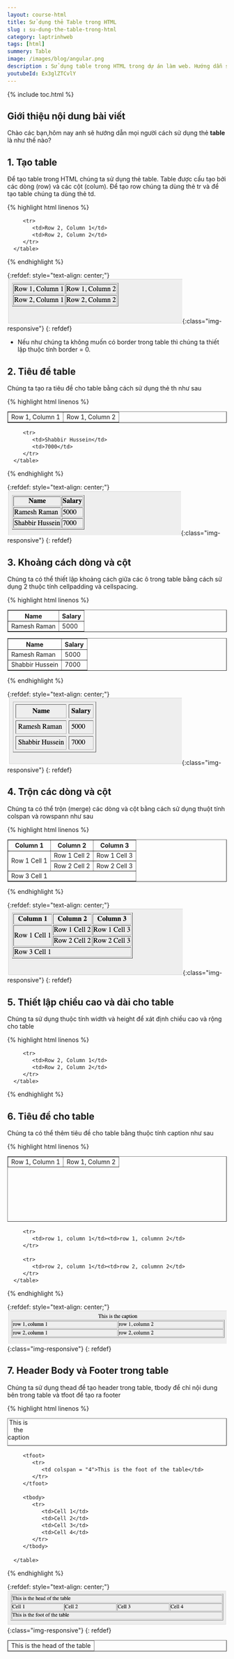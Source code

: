 ```yaml
---
layout: course-html
title: Sử dụng thẻ Table trong HTML   
slug : su-dung-the-table-trong-html
category: laptrinhweb
tags: [html]
summery: Table   
image: /images/blog/angular.png
description : Sử dụng table trong HTML trong dự án làm web. Hướng dẫn sử dụng table trong HTML vào dự án web. 
youtubeId: Ex3glZTCvlY
---
```


{% include toc.html %}

## **Giới thiệu nội dung bài viết**

Chào các bạn,hôm nay anh sẽ hướng dẫn mọi người cách sử dụng thẻ <b>table</b> là như thế nào?

## **1. Tạo table**

Để tạo table trong HTML chúng ta sử dụng thẻ table. Table được cấu tạo bởi các dòng (row) và các cột (colum). Để tạo row chúng ta dùng thẻ tr và để tạo table chúng ta dùng thẻ td.


{% highlight html linenos %}

<!DOCTYPE html>
<html>

   <head>
      <title>HTML Tables</title>
   </head>
   
   <body>
      <table border = "1">
         <tr>
            <td>Row 1, Column 1</td>
            <td>Row 1, Column 2</td>
         </tr>
         
         <tr>
            <td>Row 2, Column 1</td>
            <td>Row 2, Column 2</td>
         </tr>
      </table>
      
   </body>
</html>

{% endhighlight %} 

{:refdef: style="text-align: center;"}
![table1](/images/post/html/table1.png){:class="img-responsive"}
{: refdef}

- Nếu như chúng ta không muốn có border trong table thì chúng ta thiết lập thuộc tính border = 0.

## **2. Tiêu đề table**

Chúng ta tạo ra tiêu đề cho table bằng cách sử dụng thẻ th như sau

{% highlight html linenos %}

<!DOCTYPE html>
<html>

   <head>
      <title>HTML Table Header</title>
   </head>
   
   <body>
      <table border = "1">
         <tr>
            <th>Name</th>
            <th>Salary</th>
         </tr>
         <tr>
            <td>Ramesh Raman</td>
            <td>5000</td>
         </tr>
         
         <tr>
            <td>Shabbir Hussein</td>
            <td>7000</td>
         </tr>
      </table>
   </body>
   
</html>

{% endhighlight %} 

{:refdef: style="text-align: center;"}
![table2](/images/post/html/table2.png){:class="img-responsive"}
{: refdef}

## **3. Khoảng cách dòng và cột**

Chúng ta có thể thiết lập khoảng cách giữa các ô trong table bằng cách sử dụng 2 thuộc tính cellpadding và cellspacing.

{% highlight html linenos %}

<!DOCTYPE html>
<html>

   <head>
      <title>HTML Table Cellpadding</title>
   </head>
   
   <body>
      <table border = "1" cellpadding = "5" cellspacing = "5">
         <tr>
            <th>Name</th>
            <th>Salary</th>
         </tr>
         <tr>
            <td>Ramesh Raman</td>
            <td>5000</td>
         </tr>
         <tr>
            <td>Shabbir Hussein</td>
            <td>7000</td>
         </tr>
      </table>
   </body>
   
</html>

{% endhighlight %} 

{:refdef: style="text-align: center;"}
![table3](/images/post/html/table3.png){:class="img-responsive"}
{: refdef}

## **4. Trộn các dòng và cột**

Chúng ta có thể trộn (merge) các dòng và cột bằng cách sử dụng thuột tính colspan và rowspann như sau

{% highlight html linenos %}

<!DOCTYPE html>
<html>

   <head>
      <title>HTML Table Colspan/Rowspan</title>
   </head>
   
   <body>
      <table border = "1">
         <tr>
            <th>Column 1</th>
            <th>Column 2</th>
            <th>Column 3</th>
         </tr>
         <tr>
            <td rowspan = "2">Row 1 Cell 1</td>
            <td>Row 1 Cell 2</td>
            <td>Row 1 Cell 3</td>
         </tr>
         <tr>
            <td>Row 2 Cell 2</td>
            <td>Row 2 Cell 3</td>
         </tr>
         <tr>
            <td colspan = "3">Row 3 Cell 1</td>
         </tr>
      </table>
   </body>
   
</html>

{% endhighlight %} 

{:refdef: style="text-align: center;"}
![table4](/images/post/html/table4.png){:class="img-responsive"}
{: refdef}

## **5. Thiết lập chiều cao và dài cho table**

Chúng ta sử dụng thuộc tính width và height để xát định chiều cao và rộng cho table

{% highlight html linenos %}

<!DOCTYPE html>
<html>

   <head>
      <title>HTML Table Width/Height</title>
   </head>
   
   <body>
      <table border = "1" width = "400" height = "150">
         <tr>
            <td>Row 1, Column 1</td>
            <td>Row 1, Column 2</td>
         </tr>
         
         <tr>
            <td>Row 2, Column 1</td>
            <td>Row 2, Column 2</td>
         </tr>
      </table>
   </body>
   
</html>

{% endhighlight %} 

## **6. Tiêu đề cho table**

Chúng ta có thể thêm tiêu đề cho table bằng thuộc tính caption như sau

{% highlight html linenos %}

<!DOCTYPE html>
<html>

   <head>
      <title>HTML Table Caption</title>
   </head>
   
   <body>
      <table border = "1" width = "100%">
         <caption>This is the caption</caption>
         
         <tr>
            <td>row 1, column 1</td><td>row 1, columnn 2</td>
         </tr>
         
         <tr>
            <td>row 2, column 1</td><td>row 2, columnn 2</td>
         </tr>
      </table>
   </body>
   
</html>
   

{% endhighlight %} 

{:refdef: style="text-align: center;"}
![table5](/images/post/html/table5.png){:class="img-responsive"}
{: refdef}

## **7. Header Body và Footer trong table**

Chúng ta sử dụng thead để tạo header trong table, tbody để chỉ nội dung bên trong table và tfoot để tạo ra footer

{% highlight html linenos %}

<!DOCTYPE html>
<html>

   <head>
      <title>HTML Table</title>
   </head>
   
   <body>
      <table border = "1" width = "100%">
         <thead>
            <tr>
               <td colspan = "4">This is the head of the table</td>
            </tr>
         </thead>
         
         <tfoot>
            <tr>
               <td colspan = "4">This is the foot of the table</td>
            </tr>
         </tfoot>
         
         <tbody>
            <tr>
               <td>Cell 1</td>
               <td>Cell 2</td>
               <td>Cell 3</td>
               <td>Cell 4</td>
            </tr>
         </tbody>
         
      </table>
   </body>
   
</html>

{% endhighlight %} 

{:refdef: style="text-align: center;"}
![table6](/images/post/html/table6.png){:class="img-responsive"}
{: refdef}







